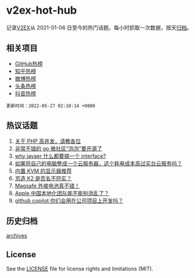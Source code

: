 # v2ex-hot-hub

 记录[V2EX](https://www.v2ex.com/)从 2021-01-06 日至今的热门话题。每小时抓取一次数据，按天[归档](archives)。
 
 ## 相关项目

- [GitHub热榜](https://github.com/lonnyzhang423/github-hot-hub)
- [知乎热榜](https://github.com/lonnyzhang423/zhihu-hot-hub)
- [微博热榜](https://github.com/lonnyzhang423/weibo-hot-hub)
- [头条热榜](https://github.com/lonnyzhang423/toutiao-hot-hub)
- [抖音热榜](https://github.com/lonnyzhang423/douyin-hot-hub)


 `更新时间：2022-05-27 02:10:14 +0800`

## 热议话题

1. [关于 PHP 高并发，请教各位](https://www.v2ex.com/t/855361)
1. [非常不错的 go 微社区“泡泡”要开源了](https://www.v2ex.com/t/855385)
1. [why javaer 什么都要搞一个 interface?](https://www.v2ex.com/t/855458)
1. [如果将自己的电脑整成一个云服务器，这个耗电成本高过买台云服务吗？](https://www.v2ex.com/t/855432)
1. [内置 KVM 的显示器推荐](https://www.v2ex.com/t/855355)
1. [京造 K2 是否名不符实？](https://www.v2ex.com/t/855456)
1. [Magsafe 外接电池真不错！](https://www.v2ex.com/t/855436)
1. [Apple 中国本地化团队能不能别添乱了？](https://www.v2ex.com/t/855533)
1. [github copilot 你们会用在公司项目上开发吗？](https://www.v2ex.com/t/855352)

## 历史归档

[archives](archives)

## License

See the [LICENSE](LICENSE) file for license rights and limitations (MIT).
